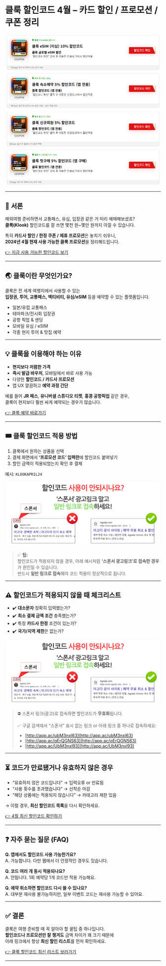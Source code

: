# 클룩 할인코드 4월 – 카드 할인 / 프로모션 / 쿠폰 정리

[![할인 리스트 바로가기](https://github.com/promocode-hub/klook-promocode/blob/main/image.png?raw=true)](http://app.ac/ubM3nxl63)

---

## 📝 서론

해외여행 준비하면서 교통패스, 유심, 입장권 같은 거 미리 예매해보셨죠?  
**클룩(Klook)** 할인코드를 잘 쓰면 몇천 원~몇만 원까지 아낄 수 있습니다.

특히 **카드사 할인 / 한정 쿠폰 / 제휴 프로모션**은 놓치기 쉬우니,  
**2024년 4월 현재 사용 가능한 클룩 프로모션**을 정리해드립니다.

[👉 지금 사용 가능한 할인코드 보기](http://app.ac/qErQGNS63)

---

## 🌏 클룩이란 무엇인가요?

클룩은 전 세계 여행지에서 사용할 수 있는  
**입장권, 투어, 교통패스, 액티비티, 유심/eSIM** 등을 예약할 수 있는 플랫폼입니다.

- 일본/유럽 교통패스  
- 테마파크/전시회 입장권  
- 공항 픽업 & 샌딩  
- 모바일 유심 / eSIM  
- 각종 현지 투어 & 맛집 예약

---

## 💡 클룩을 이용해야 하는 이유

- **현지보다 저렴한 가격**
- **즉시 발급 바우처**, 모바일에서 바로 사용 가능
- 다양한 **할인코드 / 카드사 프로모션**
- 앱 UX 깔끔하고 **예약 과정 간단**

예를 들어 **JR 패스**, **유니버셜 스튜디오 티켓**, **홍콩 공항픽업** 같은 경우,  
클룩이 현지보다 훨씬 싸게 예약되는 경우가 많습니다.

[👉 클룩 예약 바로가기](http://app.ac/UbM3nxl93)

---

## 🎟️ 클룩 할인코드 적용 방법

1. 클룩에서 원하는 상품을 선택  
2. 결제 화면에서 **‘프로모션 코드’ 입력란**에 할인코드 붙여넣기  
3. 할인 금액이 적용되었는지 확인 후 결제  

예시: `KLOOKAPRIL24`

[![할인코드 안내](https://github.com/promocode-hub/klook-promocode/blob/main/guide-banner.png?raw=true)](http://app.ac/ubM3nxl63)

> ✅ **팁:**  
> 할인코드가 적용되지 않을 경우, 아래 예시처럼 **‘스폰서 광고링크’로 접속한 경우**가 원인일 수 있습니다.  
> 반드시 **일반 링크로 접속**해야 코드 적용이 정상적으로 됩니다.

---

## ⚠️ 할인코드가 적용되지 않을 때 체크리스트

- ✔️ **대소문자** 정확히 입력했는가?  
- ✔️ **최소 결제 금액 조건** 충족했는가?  
- ✔️ 특정 **카드사 한정** 조건이 있는가?  
- ✔️ **국가/지역 제한**은 없는가?  

[![할인코드 오류 예시](https://github.com/promocode-hub/klook-promocode/blob/main/guide-banner.png?raw=true)](http://app.ac/qErQGNS63)

> ⛔ 스폰서 링크(광고)로 접속하면 할인코드가 **무효화**됩니다.  
>  
> ✅ 구글 검색에서 “스폰서” 표시 없는 링크 or 아래 링크 중 하나로 접속하세요:
> - [http://app.ac/ubM3nxl63](http://app.ac/ubM3nxl63)
> - [http://app.ac/qErQGNS63](http://app.ac/qErQGNS63)
> - [http://app.ac/UbM3nxl93](http://app.ac/UbM3nxl93)

---

## ⏳ 코드가 만료됐거나 유효하지 않은 경우

- “유효하지 않은 코드입니다” → 입력오류 or 만료됨  
- “사용 횟수를 초과했습니다” → 선착순 마감  
- “해당 상품에는 적용되지 않습니다” → 카테고리 제한 있음  

→ 이럴 경우, **최신 할인코드 목록**을 다시 확인하세요.

[👉 4월 최신 할인코드 확인하기](http://app.ac/qErQGNS63)

---

## ❓ 자주 묻는 질문 (FAQ)

**Q. 앱에서도 할인코드 사용 가능한가요?**  
A. 가능합니다. 다만 웹에서 더 안정적인 경우도 있습니다.

**Q. 코드 여러 개 동시 적용되나요?**  
A. 안됩니다. 1회 예약당 1개 코드만 적용 가능해요.

**Q. 예약 취소하면 할인코드 다시 쓸 수 있나요?**  
A. 대부분 재사용 불가능하지만, 일부 이벤트 코드는 재사용 가능할 수 있어요.

---

## ✅ 결론

클룩은 여행 준비할 때 꼭 알아야 할 꿀팁 중 하나입니다.  
**할인코드나 프로모션만 잘 챙겨도** 금액 차이가 꽤 크기 때문에  
아래 링크에서 항상 **최신 할인 리스트**를 먼저 확인하세요.

[👉 클룩 할인코드 최신 리스트 보러가기](http://app.ac/ubM3nxl63)

---
